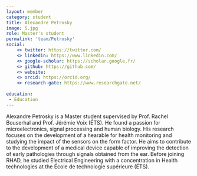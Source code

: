 ```yaml
---
layout: member
category: student
title: Alexandre Petrosky
image: 5.jpg
role: Master's student
permalink: 'team/Petrosky'
social:
    <> twitter: https://twitter.com/
    <> linkedin: https://www.linkedin.com/
    <> google-scholar: https://scholar.google.fr/
    <> github: https://github.com/
    <> website:
    <> orcid: https://orcid.org/
    <> research-gate: https://www.researchgate.net/
    
education:
 - Education
---
```


Alexandre Petrosky is a Master student supervised by Prof. Rachel Bouserhal and Prof. Jérémie Voix (ÉTS). He found a passion for microelectronics, signal processing and human biology. His research focuses on the development of a hearable for health monitoring and studying the impact of the sensors on the form factor. He aims to contribute to the development of a medical device capable of improving the detection of early pathologies through signals obtained from the ear. Before joining RHAD, he studied Electrical Engineering with a concentration in Health technologies at the École de technologie supérieure (ÉTS).